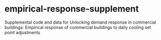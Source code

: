 # empirical-response-supplement
Supplemental code and data for Unlocking demand response in commercial buildings: Empirical response of commercial buildings to daily cooling set point adjustments
